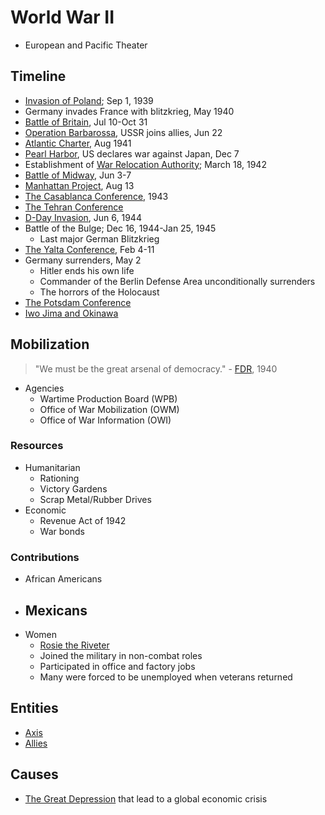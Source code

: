 # World War II
- European and Pacific Theater

## Timeline
- [Invasion of Poland](invasion_poland.md); Sep 1, 1939
- Germany invades France with blitzkrieg, May 1940
- [Battle of Britain](battle_britain.md), Jul 10-Oct 31
- [Operation Barbarossa](operation_barbarossa.md), USSR joins allies, Jun 22
- [Atlantic Charter](atlantic_charter.md), Aug 1941
- [Pearl Harbor](pearl_harbor.md), US declares war against Japan, Dec 7
- Establishment of [War Relocation Authority](../entities/war_relocation_authority.md); March 18, 1942
- [Battle of Midway](midway.md), Jun 3-7
- [Manhattan Project](manhattan_project.md), Aug 13
- [The Casablanca Conference](casablanca_conference.md), 1943
- [The Tehran Conference](tehran_conference.md)
- [D-Day Invasion](d-day.md), Jun 6, 1944
- Battle of the Bulge; Dec 16, 1944-Jan 25, 1945
    - Last major German Blitzkrieg
- [The Yalta Conference](yalta_conference.md), Feb 4-11
- Germany surrenders, May 2
    - Hitler ends his own life
    - Commander of the Berlin Defense Area unconditionally surrenders
    - The horrors of the Holocaust
- [The Potsdam Conference](potsdam_conference.md)
- [Iwo Jima and Okinawa](iwo_jima&okinawa.md)

## Mobilization
> "We must be the great arsenal of democracy." - [FDR](../people/roosevelt_franklin.md), 1940

- Agencies
    - Wartime Production Board (WPB)
    - Office of War Mobilization (OWM)
    - Office of War Information (OWI)

### Resources
- Humanitarian
    - Rationing
    - Victory Gardens
    - Scrap Metal/Rubber Drives
- Economic
    - Revenue Act of 1942
    - War bonds

### Contributions
- African Americans
- Mexicans
    -  
- Women
    - <ins>Rosie the Riveter</ins>
    - Joined the military in non-combat roles
    - Participated in office and factory jobs
    - Many were forced to be unemployed when veterans returned

## Entities
- [Axis](../entities/axis.md)
- [Allies](../entities/allies.md)

## Causes
- [The Great Depression](great_depression.md) that lead to a global economic crisis
